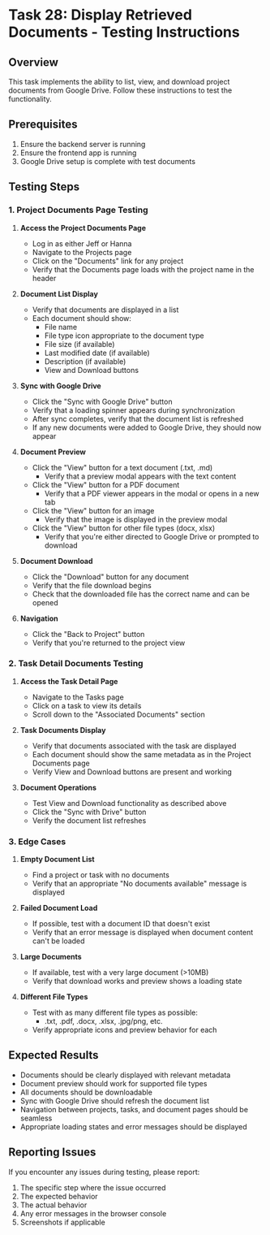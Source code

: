 # Task 28: Display Retrieved Documents - Testing Instructions

## Overview

This task implements the ability to list, view, and download project documents from Google Drive. Follow these instructions to test the functionality.

## Prerequisites

1. Ensure the backend server is running
2. Ensure the frontend app is running
3. Google Drive setup is complete with test documents

## Testing Steps

### 1. Project Documents Page Testing

1. **Access the Project Documents Page**
   - Log in as either Jeff or Hanna
   - Navigate to the Projects page
   - Click on the "Documents" link for any project
   - Verify that the Documents page loads with the project name in the header

2. **Document List Display**
   - Verify that documents are displayed in a list
   - Each document should show:
     - File name
     - File type icon appropriate to the document type
     - File size (if available)
     - Last modified date (if available)
     - Description (if available)
     - View and Download buttons

3. **Sync with Google Drive**
   - Click the "Sync with Google Drive" button
   - Verify that a loading spinner appears during synchronization
   - After sync completes, verify that the document list is refreshed
   - If any new documents were added to Google Drive, they should now appear

4. **Document Preview**
   - Click the "View" button for a text document (.txt, .md)
     - Verify that a preview modal appears with the text content
   - Click the "View" button for a PDF document
     - Verify that a PDF viewer appears in the modal or opens in a new tab
   - Click the "View" button for an image
     - Verify that the image is displayed in the preview modal
   - Click the "View" button for other file types (docx, xlsx)
     - Verify that you're either directed to Google Drive or prompted to download

5. **Document Download**
   - Click the "Download" button for any document
   - Verify that the file download begins
   - Check that the downloaded file has the correct name and can be opened

6. **Navigation**
   - Click the "Back to Project" button
   - Verify that you're returned to the project view

### 2. Task Detail Documents Testing

1. **Access the Task Detail Page**
   - Navigate to the Tasks page
   - Click on a task to view its details
   - Scroll down to the "Associated Documents" section

2. **Task Documents Display**
   - Verify that documents associated with the task are displayed
   - Each document should show the same metadata as in the Project Documents page
   - Verify View and Download buttons are present and working

3. **Document Operations**
   - Test View and Download functionality as described above
   - Click the "Sync with Drive" button
   - Verify the document list refreshes

### 3. Edge Cases

1. **Empty Document List**
   - Find a project or task with no documents
   - Verify that an appropriate "No documents available" message is displayed

2. **Failed Document Load**
   - If possible, test with a document ID that doesn't exist
   - Verify that an error message is displayed when document content can't be loaded

3. **Large Documents**
   - If available, test with a very large document (>10MB)
   - Verify that download works and preview shows a loading state

4. **Different File Types**
   - Test with as many different file types as possible:
     - .txt, .pdf, .docx, .xlsx, .jpg/png, etc.
   - Verify appropriate icons and preview behavior for each

## Expected Results

- Documents should be clearly displayed with relevant metadata
- Document preview should work for supported file types
- All documents should be downloadable
- Sync with Google Drive should refresh the document list
- Navigation between projects, tasks, and document pages should be seamless
- Appropriate loading states and error messages should be displayed

## Reporting Issues

If you encounter any issues during testing, please report:
1. The specific step where the issue occurred
2. The expected behavior
3. The actual behavior
4. Any error messages in the browser console
5. Screenshots if applicable
